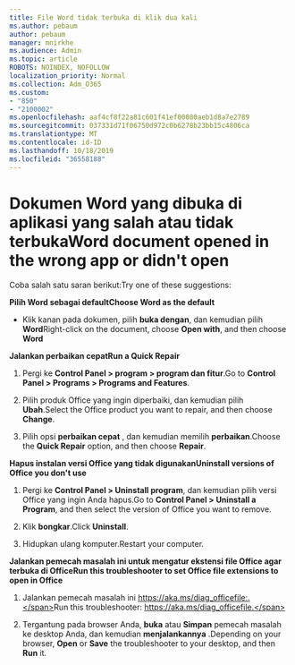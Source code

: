 ```yaml
---
title: File Word tidak terbuka di klik dua kali
ms.author: pebaum
author: pebaum
manager: mnirkhe
ms.audience: Admin
ms.topic: article
ROBOTS: NOINDEX, NOFOLLOW
localization_priority: Normal
ms.collection: Adm_O365
ms.custom:
- "850"
- "2100002"
ms.openlocfilehash: aaf4cf8f22a81c601f41ef00080aeb1d8a7e2789
ms.sourcegitcommit: 037331d71f06750d972c0b6278b23bb15c4806ca
ms.translationtype: MT
ms.contentlocale: id-ID
ms.lasthandoff: 10/18/2019
ms.locfileid: "36558188"
---
```

# <a name="word-document-opened-in-the-wrong-app-or-didnt-open"></a><span data-ttu-id="0e0d9-102">Dokumen Word yang dibuka di aplikasi yang salah atau tidak terbuka</span><span class="sxs-lookup"><span data-stu-id="0e0d9-102">Word document opened in the wrong app or didn't open</span></span>

<span data-ttu-id="0e0d9-103">Coba salah satu saran berikut:</span><span class="sxs-lookup"><span data-stu-id="0e0d9-103">Try one of these suggestions:</span></span>

<span data-ttu-id="0e0d9-104">**Pilih Word sebagai default**</span><span class="sxs-lookup"><span data-stu-id="0e0d9-104">**Choose Word as the default**</span></span>

- <span data-ttu-id="0e0d9-105">Klik kanan pada dokumen, pilih **buka dengan**, dan kemudian pilih **Word**</span><span class="sxs-lookup"><span data-stu-id="0e0d9-105">Right-click on the document, choose **Open with**, and then choose **Word**</span></span>

<span data-ttu-id="0e0d9-106">**Jalankan perbaikan cepat**</span><span class="sxs-lookup"><span data-stu-id="0e0d9-106">**Run a Quick Repair**</span></span>

1. <span data-ttu-id="0e0d9-107">Pergi ke **Control Panel > program > program dan fitur**.</span><span class="sxs-lookup"><span data-stu-id="0e0d9-107">Go to **Control Panel > Programs > Programs and Features**.</span></span>

2. <span data-ttu-id="0e0d9-108">Pilih produk Office yang ingin diperbaiki, dan kemudian pilih **Ubah**.</span><span class="sxs-lookup"><span data-stu-id="0e0d9-108">Select the Office product you want to repair, and then choose **Change**.</span></span>

3. <span data-ttu-id="0e0d9-109">Pilih opsi **perbaikan cepat** , dan kemudian memilih **perbaikan**.</span><span class="sxs-lookup"><span data-stu-id="0e0d9-109">Choose the **Quick Repair** option, and then choose **Repair**.</span></span>

<span data-ttu-id="0e0d9-110">**Hapus instalan versi Office yang tidak digunakan**</span><span class="sxs-lookup"><span data-stu-id="0e0d9-110">**Uninstall versions of Office you don't use**</span></span>

1. <span data-ttu-id="0e0d9-111">Pergi ke **Control Panel > Uninstall program**, dan kemudian pilih versi Office yang ingin Anda hapus.</span><span class="sxs-lookup"><span data-stu-id="0e0d9-111">Go to **Control Panel > Uninstall a Program**, and then select the version of Office you want to remove.</span></span>

2. <span data-ttu-id="0e0d9-112">Klik **bongkar**.</span><span class="sxs-lookup"><span data-stu-id="0e0d9-112">Click **Uninstall**.</span></span>

3. <span data-ttu-id="0e0d9-113">Hidupkan ulang komputer.</span><span class="sxs-lookup"><span data-stu-id="0e0d9-113">Restart your computer.</span></span>

<span data-ttu-id="0e0d9-114">**Jalankan pemecah masalah ini untuk mengatur ekstensi file Office agar terbuka di Office**</span><span class="sxs-lookup"><span data-stu-id="0e0d9-114">**Run this troubleshooter to set Office file extensions to open in Office**</span></span>

1. <span data-ttu-id="0e0d9-115">Jalankan pemecah masalah ini https://aka.ms/diag_officefile:.</span><span class="sxs-lookup"><span data-stu-id="0e0d9-115">Run this troubleshooter: https://aka.ms/diag_officefile.</span></span>

2. <span data-ttu-id="0e0d9-116">Tergantung pada browser Anda, **buka** atau **Simpan** pemecah masalah ke desktop Anda, dan kemudian **menjalankannya** .</span><span class="sxs-lookup"><span data-stu-id="0e0d9-116">Depending on your browser, **Open** or **Save** the troubleshooter to your desktop, and then **Run** it.</span></span>
